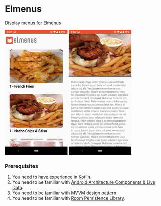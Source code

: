# Elmenus
Display menus for Elmenus

<img src="/screenshots/Screenshot_20180901-183756.png" width="200" height="400" /> <img src="/screenshots/Screenshot_20180901-183824.png" width="200" height="400" />


### Prerequisites

 1. You need to have experience in [Kotlin](https://kotlinlang.org).
 2. You need to be familiar with [Android Architecture Components & Live Data](https://developer.android.com/topic/libraries/architecture/).
 3. You need to be familiar with [MVVM design pattern](https://en.wikipedia.org/wiki/Model–view–viewmodel).
 4. You need to be familiar with [Room Persistence Library](https://developer.android.com/topic/libraries/architecture/room).
